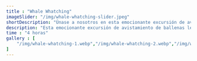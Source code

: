 ```yaml
---
title : "Whale Whatching"
imageSlider: "/img/whale-whatching-slider.jpeg"
shortDescription: "Únase a nosotros en esta emocionante excursión de avistamiento de ballenas y observe a estos majestuosos mamíferos marinos en su hábitat natural."
description: "Esta emocionante excursión de avistamiento de ballenas le permitirá observar a estos majestuosos mamíferos marinos en su hábitat natural. Nuestros guías expertos lo llevarán en un viaje inolvidable mientras observa las ballenas jorobadas en su migración anual. Esta experiencia única en la vida es algo que nunca olvidará."
time : "4 horas"
gallery : [
    "/img/whale-whatching-1.webp","/img/whale-whatching-2.webp","/img/whale-whatching-3.webp","/img/whale-whatching-4.webp","/img/whale-whatching-5.webp","/img/whale-whatching-6.webp"
]
---
```

